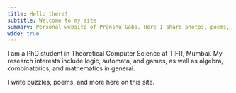 ```yaml
---
title: Hello there!
subtitle: Welcome to my site
summary: Personal website of Pranshu Gaba. Here I share photos, poems, puzzles, and more!
wide: true
---
```


I am a PhD student in Theoretical Computer Science at TIFR, Mumbai. 
My research interests include logic, automata, and games, as well as algebra, combinatorics, and mathematics in general.

I write puzzles, poems, and more here on this site.

